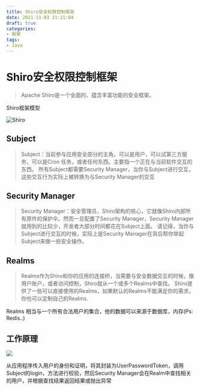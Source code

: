 ```yaml
---
title: Shiro安全权限控制框架
date: 2021-11-03 21:21:04
draft: true
categories:
- 框架
tags:
- Java
---
```

# Shiro安全权限控制框架

> Apache Shiro是一个全面的、蕴含丰富功能的安全框架。

Shiro框架模型

![Shiro](https://atts.w3cschool.cn/attachments/image/wk/shiro/1.png)

## Subject

> Subject：当前参与应用安全部分的主角。可以是用户，可以试第三方服务，可以是Cron 任务，或者任何东西。主要指一个正在与当前软件交互的东西。
>  所有Subject都需要Security Manager，当你与Subject进行交互，这些交互行为实际上被转换为与Security Manager的交互

## Security Manager

> Security Manager：安全管理员，Shiro架构的核心，它就像Shiro内部所有原件的保护伞。然而一旦配置了Security Manager，Security Manager就用到的比较少，开发者大部分时间都花在Subject上面。
>  请记得，当你与Subject进行交互的时候，实际上是Security Manager在背后帮你举起Subject来做一些安全操作。

## Realms

> Realms作为Shiro和你的应用的连接桥，当需要与安全数据交互的时候，像用户账户，或者访问控制，Shiro就从一个或多个Realms中查找。
>  Shiro提供了一些可以直接使用的Realms，如果默认的Realms不能满足你的需求，你也可以定制自己的Realms.

Realms 相当与一个所有合法用户的集合，他的数据可以来源于数据库，内存(Ps: Redis..)

## 工作原理

![](https://atts.w3cschool.cn/attachments/image/wk/shiro/2.png)

从应用程序传入用户的身份和证明，将其封装为UserPasswordToken，调用Subject的login，方法进行校验，然后Security Manager会在Realm中查找相关的用户，并根据查找结果返回结果或抛出异常
